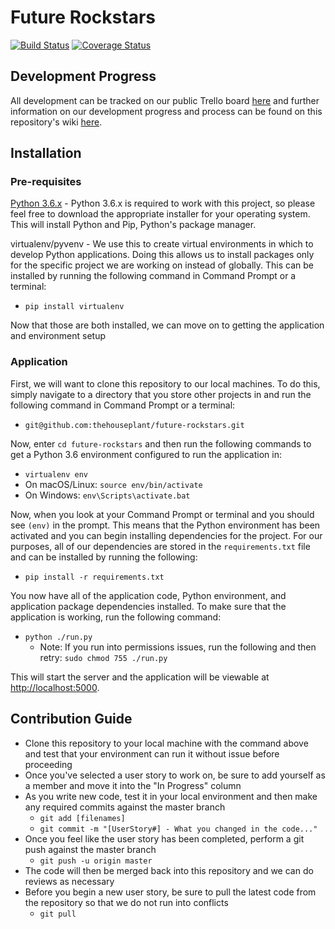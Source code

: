 
# Future Rockstars
[![Build Status](https://travis-ci.org/thehouseplant/future-rockstars.svg?branch=master)](https://travis-ci.org/thehouseplant/future-rockstars)
[![Coverage Status](https://coveralls.io/repos/github/thehouseplant/future-rockstars/badge.svg?branch=master)](https://coveralls.io/github/thehouseplant/future-rockstars?branch=master)

## Development Progress

All development can be tracked on our public Trello board [here](https://trello.com/b/sDJQagZ3/future-rockstars-python-project) and further information on our development progress and process can be found on this repository's wiki [here](https://github.com/thehouseplant/future-rockstars/wiki). 

## Installation

### Pre-requisites

[Python 3.6.x](https://www.python.org/downloads/) - Python 3.6.x is required to work
with this project, so please feel free to download the appropriate installer for your operating system. This will install Python and Pip, Python's package manager. 

virtualenv/pyvenv - We use this to create virtual environments in which to develop Python applications. Doing this allows us to install packages only for the specific project we are working on instead of globally. This can be installed
by running the following command in Command Prompt or a terminal: 

- `pip install virtualenv`

Now that those are both installed, we can move on to getting the application and environment setup

### Application

First, we will want to clone this repository to our local machines. To do this, simply navigate to a directory that you store other projects in and run the following command in Command Prompt or a terminal: 

- `git@github.com:thehouseplant/future-rockstars.git`

Now, enter `cd future-rockstars` and then run the following commands to get a Python 3.6 environment configured to run the application in:

- `virtualenv env`
- On macOS/Linux: `source env/bin/activate` 
- On Windows: `env\Scripts\activate.bat`

Now, when you look at your Command Prompt or terminal and you should see `(env)` in the prompt. This means that the Python environment has been activated and you can begin
installing dependencies for the project. For our purposes, all of our dependencies are stored in the `requirements.txt` file and can be installed by running the following: 

- `pip install -r requirements.txt`

You now have all of the application code, Python environment, and application package dependencies installed. To make sure that the application is working, run the following command:

- `python ./run.py`
  - Note: If you run into permissions issues, run the following and then retry: `sudo chmod 755 ./run.py`

This will start the server and the application will be viewable at [http://localhost:5000](http://localhost:5000).

## Contribution Guide

- Clone this repository to your local machine with the command above and test that your environment can run it without issue before proceeding
- Once you've selected a user story to work on, be sure to add yourself as a member and move it into the "In Progress" column
- As you write new code, test it in your local environment and then make any required commits against the master branch
  - `git add [filenames]`
  - `git commit -m "[UserStory#] - What you changed in the code..."`
- Once you feel like the user story has been completed, perform a git push against the master branch
  - `git push -u origin master`
- The code will then be merged back into this repository and we can do reviews as necessary
- Before you begin a new user story, be sure to pull the latest code from the repository so that we do not run into conflicts
  - `git pull`
